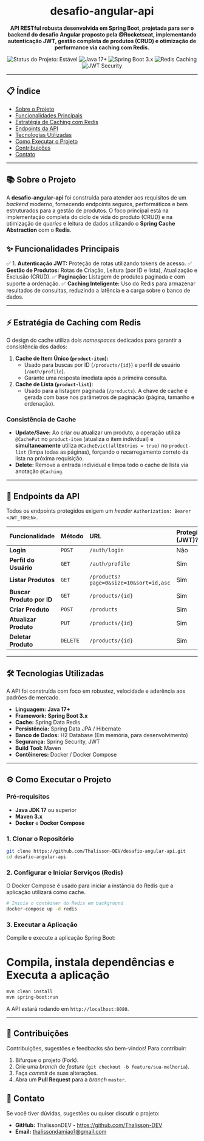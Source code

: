 <div align="center">
<h1>desafio-angular-api</h1>
<p>
<strong>API RESTful robusta desenvolvida em Spring Boot, projetada para ser o backend do desafio Angular proposto pela @Rocketseat, implementando autenticação JWT, gestão completa de produtos (CRUD) e otimização de performance via caching com Redis.</strong>
</p>
<p>
<img src="https://img.shields.io/badge/Status-Estável-green" alt="Status do Projeto: Estável">
<img src="https://img.shields.io/badge/Java-17%2B-blue?logo=java&logoColor=white" alt="Java 17+">
<img src="https://img.shields.io/badge/Spring%20Boot-3.x-green?logo=spring-boot" alt="Spring Boot 3.x">
<img src="https://img.shields.io/badge/Cache-Redis-red?logo=redis" alt="Redis Caching">
<img src="https://img.shields.io/badge/Segurança-JWT-yellow?logo=json-web-tokens" alt="JWT Security">
</p>
</div>

---

## 📋 Índice
- [Sobre o Projeto](#-sobre-o-projeto)
- [Funcionalidades Principais](#-funcionalidades-principais)
- [Estratégia de Caching com Redis](#-estratégia-de-caching-com-redis)
- [Endpoints da API](#-endpoints-da-api)
- [Tecnologias Utilizadas](#-tecnologias-utilizadas)
- [Como Executar o Projeto](#-como-executar-o-projeto)
- [Contribuições](#-contribuições)
- [Contato](#-contato)

---

## 📚 Sobre o Projeto
A **desafio-angular-api** foi construída para atender aos requisitos de um *backend* moderno, fornecendo endpoints seguros, performáticos e bem estruturados para a gestão de produtos. O foco principal está na implementação completa do ciclo de vida do produto (CRUD) e na otimização de *queries* e leitura de dados utilizando o **Spring Cache Abstraction** com o **Redis**.

## ✨ Funcionalidades Principais
✅ 1.  **Autenticação JWT:** Proteção de rotas utilizando tokens de acesso.
✅ **Gestão de Produtos:** Rotas de Criação, Leitura (por ID e lista), Atualização e Exclusão (CRUD).
✅ **Paginação:** Listagem de produtos paginada e com suporte a ordenação.
✅ **Caching Inteligente:** Uso do Redis para armazenar resultados de consultas, reduzindo a latência e a carga sobre o banco de dados.

---

## ⚡ Estratégia de Caching com Redis
O design do cache utiliza dois *namespaces* dedicados para garantir a consistência dos dados:

1.  **Cache de Item Único (`product-item`):**
    * Usado para buscas por ID (`/products/{id}`) e perfil de usuário (`/auth/profile`).
    * Garante uma resposta imediata após a primeira consulta.
2.  **Cache de Lista (`product-list`):**
    * Usado para a listagem paginada (`/products`). A chave de cache é gerada com base nos parâmetros de paginação (página, tamanho e ordenação).

### Consistência de Cache
* **Update/Save:** Ao criar ou atualizar um produto, a operação utiliza `@CachePut` no `product-item` (atualiza o item individual) e **simultaneamente** utiliza `@CacheEvict(allEntries = true)` no `product-list` (limpa todas as páginas), forçando o recarregamento correto da lista na próxima requisição.
* **Delete:** Remove a entrada individual e limpa todo o cache de lista via anotação `@Caching`.

---

## 📌 Endpoints da API
Todos os endpoints protegidos exigem um *header* `Authorization: Bearer <JWT_TOKEN>`.

| Funcionalidade | Método | URL | Protegido (JWT)? |
| :--- | :--- | :--- | :--- |
| **Login** | `POST` | `/auth/login` | Não |
| **Perfil do Usuário** | `GET` | `/auth/profile` | Sim |
| **Listar Produtos** | `GET` | `/products?page=0&size=10&sort=id,asc` | Sim |
| **Buscar Produto por ID** | `GET` | `/products/{id}` | Sim |
| **Criar Produto** | `POST` | `/products` | Sim |
| **Atualizar Produto** | `PUT` | `/products/{id}` | Sim |
| **Deletar Produto** | `DELETE` | `/products/{id}` | Sim |

---

## 🛠️ Tecnologias Utilizadas
A API foi construída com foco em robustez, velocidade e aderência aos padrões de mercado.

* **Linguagem:** **Java 17+**
* **Framework:** **Spring Boot 3.x**
* **Cache:** Spring Data Redis
* **Persistência:** Spring Data JPA / Hibernate
* **Banco de Dados:** H2 Database (Em memória, para desenvolvimento)
* **Segurança:** Spring Security, JWT
* **Build Tool:** Maven
* **Contêineres:** Docker / Docker Compose

---

## ⚙️ Como Executar o Projeto

### Pré-requisitos
* **Java JDK 17** ou superior
* **Maven 3.x**
* **Docker** e **Docker Compose**

### 1. Clonar o Repositório
```bash
git clone https://github.com/Thalisson-DEV/desafio-angular-api.git
cd desafio-angular-api
```

### 2. Configurar e Iniciar Serviços (Redis)

O Docker Compose é usado para iniciar a instância do Redis que a aplicação utilizará como cache.

```bash
# Inicia o contêiner do Redis em background
docker-compose up -d redis
```

### 3. Executar a Aplicação

Compile e execute a aplicação Spring Boot:

# Compila, instala dependências e Executa a aplicação
```bash
mvn clean install
mvn spring-boot:run
```

A API estará rodando em `http://localhost:8080`.

---

## 🤝 Contribuições
Contribuições, sugestões e feedbacks são bem-vindos! Para contribuir:

1.  Bifurque o projeto (Fork).
2.  Crie uma *branch* de *feature* (`git checkout -b feature/sua-melhoria`).
3.  Faça *commit* de suas alterações.
4.  Abra um **Pull Request** para a *branch* `master`.

## 👤 Contato
Se você tiver dúvidas, sugestões ou quiser discutir o projeto:

* **GitHub:** ThalissonDEV - https://github.com/Thalisson-DEV
* **Email:** thalissondamiao1@gmail.com
